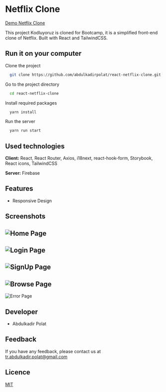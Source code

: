 
# Netflix Clone

 [Demo Netflix Clone](https://react-netflix-clone-ten.vercel.app/)

This project Kodluyoruz is cloned for Bootcamp, it is a simplified front-end clone of Netflix. Built with React and TailwindCSS.


## Run it on your computer

Clone the project

```bash
  git clone https://github.com/abdulkadirpolat/react-netflix-clone.git
```

Go to the project directory

```bash
  cd react-netflix-clone
```

Install required packages

```bash
  yarn install
```

Run the server

```bash
  yarn run start
```

  
## Used technologies

**Client:** React, React Router, Axios, i18next, react-hook-form, Storybook, React icons, TailwindCSS

**Server:** Firebase

  
## Features

- Responsive Design


  
## Screenshots

![Home Page](https://i.hizliresim.com/kd2t268.jpg)
---
![Login Page](https://i.hizliresim.com/qrp4h64.jpg)
---
![SignUp Page](https://i.hizliresim.com/5zi7f6j.jpg)
---
![Browse Page](https://i.hizliresim.com/bop0i8g.jpg)
---
![Error Page](https://i.hizliresim.com/jzsmlnm.jpg)
 
## Developer

- Abdulkadir Polat 

  
## Feedback

If you have any feedback, please contact us at tr.abdulkadir.polat@gmail.com

  
## Licence

[MIT](https://choosealicense.com/licenses/mit/)

  
